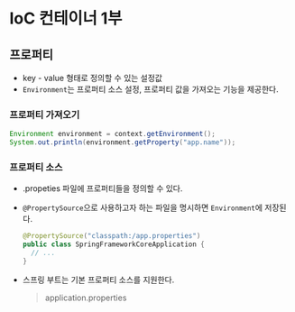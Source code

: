 # IoC 컨테이너 1부

## 프로퍼티

- key - value 형태로 정의할 수 있는 설정값
- `Environment`는 프로퍼티 소스 설정, 프로퍼티 값을 가져오는 기능을 제공한다.



### 프로퍼티 가져오기

```java
Environment environment = context.getEnvironment();
System.out.println(environment.getProperty("app.name"));
```



### 프로퍼티 소스

- .propeties 파일에 프로퍼티들을 정의할 수 있다.

- `@PropertySource`으로 사용하고자 하는 파일을 명시하면 `Environment`에 저장된다.

  ```java
  @PropertySource("classpath:/app.properties")
  public class SpringFrameworkCoreApplication {
  	// ...
  }
  ```

- 스프링 부트는 기본 프로퍼티 소스를 지원한다.

  > application.properties

 